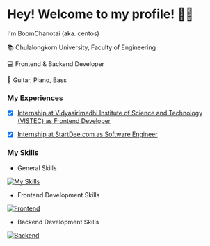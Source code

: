 # Hey! Welcome to my profile! 👨‍💻

I'm BoomChanotai (aka. centos)

📚 Chulalongkorn University, Faculty of Engineering

💻 Frontend & Backend Developer

🎵 Guitar, Piano, Bass

### My Experiences

- [x] [Internship at Vidyasirimedhi Institute of Science and Technology (VISTEC) as Frontend Developer](https://vistec.ist/)
- [x] [Internship at StartDee.com as Software Engineer](https://startdee.com/)


### My Skills

- General Skills

[![My Skills](https://skillicons.dev/icons?i=js,html,css,php,py,java,figma)](https://www.boomchanotai.com)

- Frontend Development Skills

[![Frontend](https://skillicons.dev/icons?i=react,nextjs,vue,nuxtjs,tailwind,vercel)](https://www.boomchanotai.com)


- Backend Development Skills

[![Backend](https://skillicons.dev/icons?i=nodejs,nestjs,prisma,python,django,mongodb,postgres,postman)](https://www.boomchanotai.com)